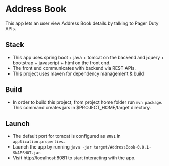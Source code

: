 Address Book
================================
This app lets an user view Address Book details by talking to Pager Duty APIs.

Stack
-----
* This app uses spring boot + java + tomcat on the backend and jquery + bootstrap + javascript + html on the front end.
* The front end communicates with backend via REST APIs.
* This project uses maven for dependency management & build

Build
-----
* In order to build this project, from project home folder run `mvn package`. This command creates jars in $PROJECT_HOME/target directory.

Launch
----- 
* The default port for tomcat is configured as `8081` in `application.properties`.
* Launch the app by running `java -jar target/AddressBook-0.0.1-SNAPSHOT.jar`.
* Visit http://localhost:8081 to start interacting with the app.



